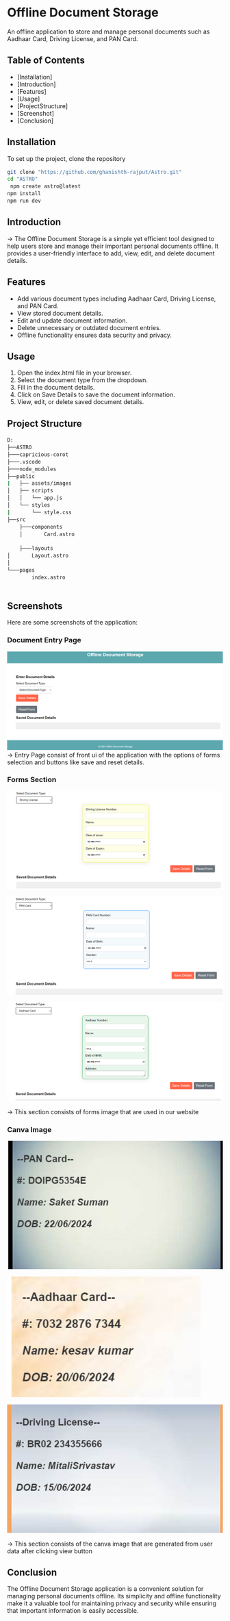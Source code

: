 # Offline Document Storage
 An offline application to store and manage personal documents such as Aadhaar Card, Driving License, and PAN Card.

## Table of Contents
- [Installation]
- [Introduction]
- [Features]
- [Usage]
- [ProjectStructure]
- [Screenshot]
- [Conclusion]

## Installation
To set up the project, clone the repository
```bash
git clone "https://github.com/ghanishth-rajput/Astro.git"
cd "ASTRO"
 npm create astro@latest
npm install
npm run dev
```

## Introduction

-> The Offline Document Storage is a simple yet efficient tool designed to help users store and manage their important personal documents offline. It provides a user-friendly interface to add, view, edit, and delete document details.

## Features

- Add various document types including Aadhaar Card, Driving License, and PAN Card.
- View stored document details.
- Edit and update document information.
- Delete unnecessary or outdated document entries.
- Offline functionality ensures data security and privacy.

## Usage
1. Open the index.html file in your browser.
2. Select the document type from the dropdown.
3. Fill in the document details.
4. Click on Save Details to save the document information.
5. View, edit, or delete saved document details.

## Project Structure
```sh
D: 
├──ASTRO
├───capricious-corot
├───.vscode
├───node_modules
├──public
|   ├── assets/images
│   ├── scripts
│   │   └── app.js
│   └── styles
|       └── style.css
├──src
    ├───components
    │       Card.astro
      
    ├───layouts
│       Layout.astro
│
└───pages
        index.astro
          
```
## Screenshots

Here are some screenshots of the application:

### Document Entry Page
![MainPage](</capricious-corot/public/assets/images/Main Page.png>)
-> Entry Page consist of front ui of the application with the options of forms selection and buttons like save and reset details.

### Forms Section
![DrivingLicense](/capricious-corot/public/assets/images/DLForm.png)

![PanForm](/capricious-corot/public/assets/images/PanForm.png)

![AadharCard](/capricious-corot/public/assets/images/AddharForm.png)

-> This section consists of forms image that are used in our website 

### Canva Image
![PanCard](/capricious-corot/public/assets/images/PanCanva.png)

![AadharCard](/capricious-corot/public/assets/images/AadharCanvaImag.png)

![License](/capricious-corot/public/assets/images/DLCanvaImage.png)

-> This section consists of the canva image that are generated from user data after clicking view button 

## Conclusion

The Offline Document Storage application is a convenient solution for managing personal documents offline. Its simplicity and offline functionality make it a valuable tool for maintaining privacy and security while ensuring that important information is easily accessible.
